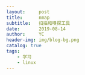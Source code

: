 ```yaml
---
layout:     post
title:      nmap
subtitle:   扫描和嗅探工具
date:       2019-08-14
author:     YC
header-img: img/blog-bg.png
catalog: true
tags:
    - 学习
    - linux
---
```



